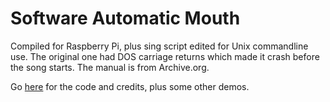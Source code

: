 # Software Automatic Mouth

Compiled for Raspberry Pi, plus sing script edited for Unix commandline use. The original one had DOS carriage returns which made it crash before the song starts. The manual is from Archive.org.

Go [here](https://github.com/s-macke/SAM) for the code and credits, plus some other demos.

